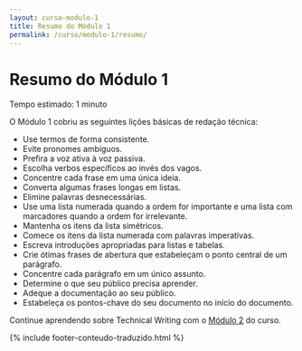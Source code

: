 ```yaml
---
layout: curso-modulo-1
title: Resumo do Módulo 1
permalink: /curso/modulo-1/resumo/
---
```


# Resumo do Módulo 1

<div class="alerta alerta-simples">
    <p>Tempo estimado: 1 minuto</p>
</div>

O Módulo 1 cobriu as seguintes lições básicas de redação técnica:

* Use termos de forma consistente.
* Evite pronomes ambíguos.
* Prefira a voz ativa à voz passiva.
* Escolha verbos específicos ao invés dos vagos.
* Concentre cada frase em uma única ideia.
* Converta algumas frases longas em listas.
* Elimine palavras desnecessárias.
* Use uma lista numerada quando a ordem for importante e uma lista com marcadores quando a ordem for irrelevante.
* Mantenha os itens da lista simétricos.
* Comece os itens da lista numerada com palavras imperativas.
* Escreva introduções apropriadas para listas e tabelas.
* Crie ótimas frases de abertura que estabeleçam o ponto central de um parágrafo.
* Concentre cada parágrafo em um único assunto.
* Determine o que seu público precisa aprender.
* Adeque a documentação ao seu público.
* Estabeleça os pontos-chave do seu documento no início do documento.

Continue aprendendo sobre Technical Writing com o [Módulo 2](/curso/modulo-2/introducao/) do curso.

{% include footer-conteudo-traduzido.html %}
